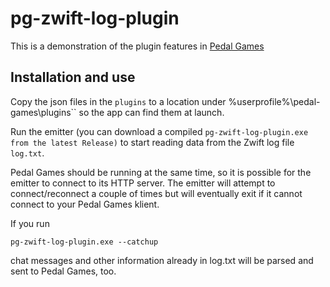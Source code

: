 # pg-zwift-log-plugin

This is a demonstration of the plugin features in [Pedal Games](https://pedalgames.online)

## Installation and use

Copy the json files in the `plugins` to a location under %userprofile%\pedal-games\plugins`` so the app can find them at launch.

Run the emitter (you can download a compiled `pg-zwift-log-plugin.exe from the latest Release)` to start reading data from the Zwift log file `log.txt`.

Pedal Games should be running at the same time, so it is possible for the emitter to connect to its HTTP server. The emitter will attempt to connect/reconnect a couple of times but will eventually exit if it cannot connect to your Pedal Games klient.

If you run 

```
pg-zwift-log-plugin.exe --catchup
```

chat messages and other information already in log.txt will be parsed and sent to Pedal Games, too.
